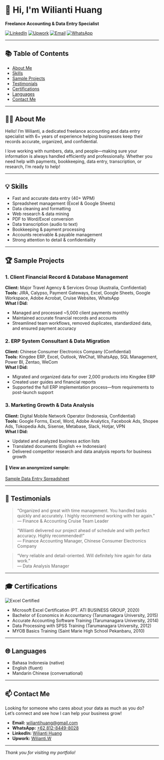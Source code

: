 # 👋 Hi, I'm Wilianti Huang

**Freelance Accounting & Data Entry Specialist**

[![LinkedIn](https://img.shields.io/badge/LinkedIn-blue?logo=linkedin&logoColor=white)](https://id.linkedin.com/in/wilianti-huang-07bab4b5/)
[![Upwork](https://img.shields.io/badge/Upwork-6fda44?logo=upwork&logoColor=white)](https://www.upwork.com/freelancers/~01de347855df8588f0?mp_source=share)
[![Email](https://img.shields.io/badge/Email-wiliantihuang@gmail.com-red?logo=gmail&logoColor=white)](mailto:wiliantihuang@gmail.com)
[![WhatsApp](https://img.shields.io/badge/WhatsApp-25D366?logo=whatsapp&logoColor=white)](https://wa.me/6281284498028)

---

## 📚 Table of Contents

- [About Me](#-about-me)
- [Skills](#-skills)
- [Sample Projects](#-sample-projects)
- [Testimonials](#-testimonials)
- [Certifications](#-certifications)
- [Languages](#-languages)
- [Contact Me](#-contact-me)

---

## 👩‍💻 About Me

Hello! I’m Wilianti, a dedicated freelance accounting and data entry specialist with 6+ years of experience helping businesses keep their records accurate, organized, and confidential.

I love working with numbers, data, and people—making sure your information is always handled efficiently and professionally. Whether you need help with payments, bookkeeping, data entry, transcription, or research, I’m ready to help!

---

## 💡 Skills

- Fast and accurate data entry (40+ WPM)
- Spreadsheet management (Excel & Google Sheets)
- Data cleaning and formatting
- Web research & data mining
- PDF to Word/Excel conversion
- Data transcription (audio to text)
- Bookkeeping & payment processing
- Accounts receivable & payable management
- Strong attention to detail & confidentiality

---

## 🏆 Sample Projects

### 1. Client Financial Record & Database Management
**Client:** Major Travel Agency & Services Group (Australia, Confidential)  
**Tools:** JIRA, Calypso, Payment Gateways, Excel, Google Sheets, Google Workspace, Adobe Acrobat, Cruise Websites, WhatsApp  
**What I Did:**  
- Managed and processed ~5,000 client payments monthly  
- Maintained accurate financial records and accounts  
- Streamlined team workflows, removed duplicates, standardized data, and ensured payment accuracy

### 2. ERP System Consultant & Data Migration
**Client:** Chinese Consumer Electronics Company (Confidential)  
**Tools:** Kingdee ERP, Excel, Outlook, WeChat, WhatsApp, SQL Management, Power BI, Zentao, WeCom  
**What I Did:**  
- Migrated and organized data for over 2,000 products into Kingdee ERP  
- Created user guides and financial reports  
- Supported the full ERP implementation process—from requirements to post-launch support

### 3. Marketing Growth & Data Analysis
**Client:** Digital Mobile Network Operator (Indonesia, Confidential)  
**Tools:** Google Forms, Excel, Word, Adobe Analytics, Facebook Ads, Shopee Ads, Tokopedia Ads, Sisense, Metabase, Slack, Hotjar, VPN  
**What I Did:**  
- Updated and analyzed business action lists  
- Translated documents (English ↔ Indonesian)  
- Delivered competitor research and data analysis reports for business growth

#### 🔗 View an anonymized sample:
[Sample Data Entry Spreadsheet](samples/sample_data_entry.csv)

---

## 💬 Testimonials

> “Organized and great with time management. You handled tasks quickly and accurately. I highly recommend working with her again.”  
> — Finance & Accounting Cruise Team Leader

> “Wilianti delivered our project ahead of schedule and with perfect accuracy. Highly recommended!”  
> — Finance Accounting Manager, Chinese Consumer Electronics Company

> “Very reliable and detail-oriented. Will definitely hire again for data work.”  
> — Data Analysis Manager

---

## 🎓 Certifications

![Excel Certified](https://img.shields.io/badge/Excel-Certified-green?logo=microsoft-excel)

- Microsoft Excel Certification (PT. ATI BUSINESS GROUP, 2020)
- Bachelor of Economics in Accountancy (Tarumanagara University, 2015)
- Accurate Accounting Software Training (Tarumanagara University, 2014)
- Data Processing with SPSS Training (Tarumanagara University, 2012)
- MYOB Basics Training (Saint Marie High School Pekanbaru, 2010)

---

## 🌐 Languages

- Bahasa Indonesia (native)
- English (fluent)
- Mandarin Chinese (conversational)

---

## 📫 Contact Me

Looking for someone who cares about your data as much as you do?  
Let’s connect and see how I can help your business grow!

- **Email:** [wiliantihuang@gmail.com](mailto:wiliantihuang@gmail.com)
- **WhatsApp:** [+62 812-8449-8028](https://wa.me/6281284498028)
- **LinkedIn:** [Wilianti Huang](https://id.linkedin.com/in/wilianti-huang-07bab4b5/)
- **Upwork:** [Wilianti.W](https://www.upwork.com/freelancers/~01de347855df8588f0?mp_source=share)

---

*Thank you for visiting my portfolio!*
